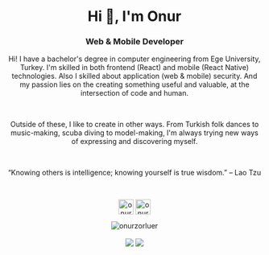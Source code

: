 <h1 align="center">Hi 👋, I'm Onur</h1>
<h3 align="center">Web & Mobile Developer</h3>
<p align="center">
Hi! I have a bachelor's degree in computer engineering from Ege University, Turkey. I'm skilled in both frontend (React) and mobile (React Native) technologies. Also I skilled about application (web & mobile) security. And my passion lies on the creating something useful and valuable, at the intersection of code and human.
</p>
<br>
<p align="center">
Outside of these, I like to create in other ways. From Turkish folk dances to music-making, scuba diving to model-making, I'm always trying new ways of expressing and discovering myself.
</p>
<br>
<p align="center">
“Knowing others is intelligence; knowing yourself is true wisdom.” – Lao Tzu 
</p>
<br>
<p align="center">
<a href="https://twitter.com/onur_zorluer" target="blank"><img align="center" src="https://cdn.jsdelivr.net/npm/simple-icons@3.0.1/icons/twitter.svg" alt="onur_zorluer" height="30" width="30" /></a>
<a href="https://linkedin.com/in/onurzorluer" target="blank"><img align="center" src="https://cdn.jsdelivr.net/npm/simple-icons@3.0.1/icons/linkedin.svg" alt="onur_zorluer" height="30" width="30" /></a>
</p>
<p align="center">
  <img align="center" src="https://github-readme-stats.vercel.app/api?username=onurzorluer&show_icons=true&theme=react" alt="onurzorluer" />
</p>
<p align="center">
  <img align="center" src="https://github-readme-stats.vercel.app/api/pin/?username=onurzorluer&repo=react-image-file-resizer&theme=react" />
</a>
  <img align="center" src="https://github-readme-stats.vercel.app/api/pin/?username=onurzorluer&repo=exif-auto-rotate&theme=react" />
</a>
  </p>

